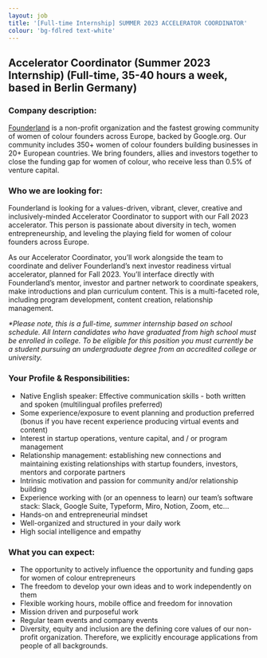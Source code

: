 ```yaml
---
layout: job
title: '[Full-time Internship] SUMMER 2023 ACCELERATOR COORDINATOR'
colour: 'bg-fdlred text-white'
---
```


## Accelerator Coordinator (Summer 2023 Internship) (Full-time, 35-40 hours a week, based in Berlin Germany)

### Company description:

[Founderland](https://www.founderland.org/) is a non-profit organization and the fastest growing community of women of colour founders across Europe, backed by Google.org. Our community includes 350+ women of colour founders building businesses in 20+ European countries. We bring founders, allies and investors together to close the funding gap for women of colour, who receive less than 0.5% of venture capital.

### Who we are looking for:

Founderland is looking for a values-driven, vibrant, clever, creative and inclusively-minded Accelerator Coordinator to support with our Fall 2023 accelerator. This person is passionate about diversity in tech, women entrepreneurship, and leveling the playing field for women of colour founders across Europe.

As our Accelerator Coordinator, you’ll work alongside the team to coordinate and deliver Founderland’s next investor readiness virtual accelerator, planned for Fall 2023. You’ll interface directly with Founderland’s mentor, investor and partner network to coordinate speakers, make introductions and plan curriculum content. This is a multi-faceted role, including program development, content creation, relationship management.

_\*Please note, this is a full-time, summer internship based on school schedule. All Intern candidates who have graduated from high school must be enrolled in college. To be eligible for this position you must currently be a student pursuing an undergraduate degree from an accredited college or university._

### Your Profile & Responsibilities:

- Native English speaker: Effective communication skills - both written and spoken (multilingual profiles preferred)
- Some experience/exposure to event planning and production preferred (bonus if you have recent experience producing virtual events and content)
- Interest in startup operations, venture capital, and / or program management
- Relationship management: establishing new connections and maintaining existing relationships with startup founders, investors, mentors and corporate partners
- Intrinsic motivation and passion for community and/or relationship building
- Experience working with (or an openness to learn) our team’s software stack: Slack, Google Suite, Typeform, Miro, Notion, Zoom, etc...
- Hands-on and entrepreneurial mindset
- Well-organized and structured in your daily work
- High social intelligence and empathy

### What you can expect:

- The opportunity to actively influence the opportunity and funding gaps for women of colour entrepreneurs
- The freedom to develop your own ideas and to work independently on them
- Flexible working hours, mobile office and freedom for innovation
- Mission driven and purposeful work
- Regular team events and company events
- Diversity, equity and inclusion are the defining core values of our non-profit organization. Therefore, we explicitly encourage applications from people of all backgrounds.

